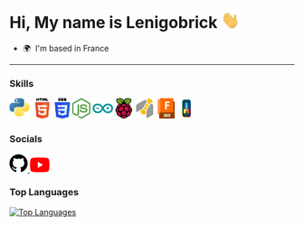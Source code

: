Hi, My name is Lenigobrick <img src="https://github.com/Lenigobrick/Lenigobrick/blob/6cf5cb0ab0aeea06661aee57eaf19d252e4fb04f/icon/HiHang.gif" width="36" height="36" alt="Python" />
===================================================================================================================================

* 🌍  I'm based in France

_ _ _ _

### Skills

<p align="left">
<a href="https://www.python.org/" target="_blank" rel="noreferrer"><img src="https://github.com/Lenigobrick/Lenigobrick/blob/6cf5cb0ab0aeea06661aee57eaf19d252e4fb04f/icon/python.png" width="36" height="36" alt="Python" /></a>
<a href="https://developer.mozilla.org/en-US/docs/Glossary/HTML5" target="_blank" rel="noreferrer"><img src="https://github.com/Lenigobrick/Lenigobrick/blob/6cf5cb0ab0aeea06661aee57eaf19d252e4fb04f/icon/html5.png" width="36" height="36" alt="HTML5" /></a>
<a href="https://www.w3.org/TR/CSS/#css" target="_blank" rel="noreferrer"><img src="https://github.com/Lenigobrick/Lenigobrick/blob/6cf5cb0ab0aeea06661aee57eaf19d252e4fb04f/icon/css3.png" width="27" height="36" alt="CSS3" /></a>
<a href="https://nodejs.org/en/" target="_blank" rel="noreferrer"><img src="https://github.com/Lenigobrick/Lenigobrick/blob/6cf5cb0ab0aeea06661aee57eaf19d252e4fb04f/icon/nodejs.png" width="32" height="36" alt="NodeJS" /></a>
<a href="https://store.arduino.cc/?gclid=Cj0KCQjw2eilBhCCARIsAG0Pf8uueBifykWcsSS4LPESeGQfxGVKJYnzV7bz471XfknQJy_1VINVWM8aAkLtEALw_wcB" target="_blank" rel="noreferrer"><img src="https://github.com/Lenigobrick/Lenigobrick/blob/6cf5cb0ab0aeea06661aee57eaf19d252e4fb04f/icon/arduino.png" width="36" height="36" alt="Arduino" /></a>
<a href="https://www.raspberrypi.org/" target="_blank" rel="noreferrer"><img src="https://github.com/Lenigobrick/Lenigobrick/blob/6cf5cb0ab0aeea06661aee57eaf19d252e4fb04f/icon/raspberrypi.png" width="30" height="36" alt="Raspberry Pi" /></a>
<a href="https://www.ganttproject.biz/" target="_blank" rel="noreferrer"><img src="https://github.com/Lenigobrick/Lenigobrick/blob/6cf5cb0ab0aeea06661aee57eaf19d252e4fb04f/icon/Gantt.png" width="36" height="36" alt="Gantt Project" /></a>
<a href="https://www.autodesk.com/products/fusion-360/" target="_blank" rel="noreferrer"><img src="https://github.com/Lenigobrick/Lenigobrick/blob/6cf5cb0ab0aeea06661aee57eaf19d252e4fb04f/icon/fusion360.png" width="32" height="36" alt="Fusion 360" /></a>
<a href="https://www.blackmagicdesign.com/products/davinciresolve/" target="_blank" rel="noreferrer"><img src="https://github.com/Lenigobrick/Lenigobrick/blob/6cf5cb0ab0aeea06661aee57eaf19d252e4fb04f/icon/davinciresolve.png" width="32" height="36" alt="Davinci Resolve" /></a>
</p>


### Socials

<p align="left"> <a href="https://www.github.com/Lenigobrick" target="_blank" rel="noreferrer"> <picture> <source media="(prefers-color-scheme: dark)" srcset="https://github.com/Lenigobrick/Lenigobrick/blob/7682f818a60bbd8b4d4ef570ef564c01484087a7/icon/GitHub-Light.png" /> <source media="(prefers-color-scheme: light)" srcset="https://github.com/Lenigobrick/Lenigobrick/blob/7682f818a60bbd8b4d4ef570ef564c01484087a7/icon/github.png" /> <img src="https://github.com/Lenigobrick/Lenigobrick/blob/7682f818a60bbd8b4d4ef570ef564c01484087a7/icon/github.png" width="32" height="32" /> </picture> </a> 
<a href="https://www.youtube.com/@Lenigobrick" target="_blank" rel="noreferrer"> <img src="https://github.com/Lenigobrick/Lenigobrick/blob/6cf5cb0ab0aeea06661aee57eaf19d252e4fb04f/icon/Youtube.png" width="35" height="26" alt="YouTube" /> </a></p>

### Top Languages

<a href="https://github.com/Lenigobrick" align="left"><img src="https://github-readme-stats.vercel.app/api/top-langs/?username=Lenigobrick&langs_count=10&title_color=0891b2&text_color=ffffff&icon_color=0891b2&bg_color=1c1917&hide_border=true&locale=en&custom_title=Top%20%Languages" alt="Top Languages" /></a>
